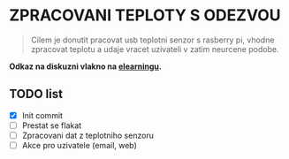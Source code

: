 # ZPRACOVANI TEPLOTY S ODEZVOU

> Cilem je donutit pracovat usb teplotni senzor s rasberry pi, vhodne zpracovat teplotu a udaje vracet uzivateli v zatim neurcene podobe.

**Odkaz na diskuzni vlakno na [elearningu](https://elearning.tul.cz/mod/forum/discuss.php?d=944&mode=1).**

## TODO list
- [x] Init commit
- [ ] Prestat se flakat
- [ ] Zpracovani dat z teplotniho senzoru
- [ ] Akce pro uzivatele (email, web)
